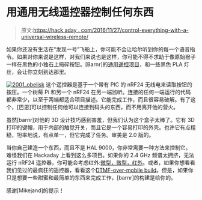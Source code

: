 # 用通用无线遥控器控制任何东西

> 原文:[https://hack aday . com/2016/11/27/control-everything-with-a-universal-wireless-remote/](https://hackaday.com/2016/11/27/control-anything-with-a-universal-wireless-remote/)

如果你还没有生活在“发现一号”飞船上，你可能不会让哈尔听到你的每一个语音指令。如果对你来说是这样，对我们来说也是这样，你可能不得不求助于像原始猴子一样在黑色的小独石上捣碎按钮。[Barnr]的[通用遥控项目](http://www.thingiverse.com/thing:1914147/apps/#apps)，和一些黑色 PLA 灯丝，会让你立刻到达那里。

[![2001_obelisk](../Images/283c9714470db1c2d41662b5ab904d16.png)](https://hackaday.com/wp-content/uploads/2016/11/2001_obelisk.jpg) 这个遥控器是基于一个带有 PIC 的 nRF24 无线电来读取按钮的按压。一个树莓 Pi 和另一个 nRF24 在另一端监听。连接的任何一端运行的代码都非常少，以至于两端都适合项目描述。它能完成工作，而且很容易破解。有了这个，[巴恩]可以控制任何他可以连接到码头的东西，而不用离开他的营火。

虽然[barnr]对他的 3D 设计技巧感到害羞，但我们认为这个盒子太棒了。它有 3D 打印的键帽，用于内部的触觉开关，而且它是一个容易打印的外壳。也许它有点粗糙，坦率地说，有点单一，但它完成了任务。审美是 2.0 版的。

当你自己建造一个东西，而且不是 HAL 9000，你非常需要一种方法来控制它。难怪我们在 Hackaday 上看到这么多项目。如果你的 2.4 GHz 频谱太拥挤，无法运行 nRF24 遥控器，你可能会考虑红外:[微型，微型，红外](https://hackaday.com/2016/10/17/this-miniscule-ir-to-hid-keyboard-hides-in-a-key-cap/)。或者，如果你想看看我们见过的最疯狂的遥控器，看看这个[DTMF-over-mobile build](https://hackaday.com/2016/05/27/dtmf-robot-makes-rube-goldberg-proud/)。但是，如果你只是想要一些甜蜜和最简单的东西来完成工作，[barnr]的构建是给你的。

感谢[Mikejand]的提示！